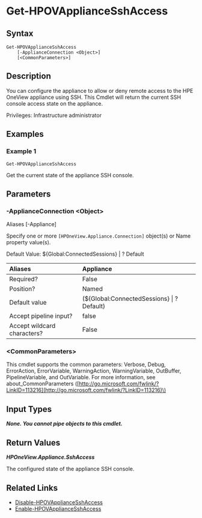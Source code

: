 ﻿---
description: Get the current SSH console access state.
---

# Get-HPOVApplianceSshAccess

## Syntax

```text
Get-HPOVApplianceSshAccess
    [-ApplianceConnection <Object>]
    [<CommonParameters>]
```

## Description

You can configure the appliance to allow or deny remote access to the HPE OneView appliance using SSH.  This Cmdlet will return the current SSH console access state on the appliance.

Privileges: Infrastructure administrator

## Examples

###  Example 1 

```text
Get-HPOVApplianceSshAccess

```

Get the current state of the appliance SSH console.

## Parameters

### -ApplianceConnection &lt;Object&gt;

Aliases [-Appliance]

Specify one or more `[HPOneView.Appliance.Connection]` object(s) or Name property value(s).

Default Value: ${Global:ConnectedSessions} | ? Default

| Aliases | Appliance |
| :--- | :--- |
| Required? | False |
| Position? | Named |
| Default value | (${Global:ConnectedSessions} &vert; ? Default) |
| Accept pipeline input? | false |
| Accept wildcard characters? | False |

### &lt;CommonParameters&gt;

This cmdlet supports the common parameters: Verbose, Debug, ErrorAction, ErrorVariable, WarningAction, WarningVariable, OutBuffer, PipelineVariable, and OutVariable. For more information, see about\_CommonParameters \([http://go.microsoft.com/fwlink/?LinkID=113216](http://go.microsoft.com/fwlink/?LinkID=113216)\)

## Input Types

_**None.  You cannot pipe objects to this cmdlet.**_

## Return Values

_**HPOneView.Appliance.SshAccess**_

The configured state of the appliance SSH console.


## Related Links

* [Disable-HPOVApplianceSshAccess](disable-hpovappliancesshaccess.md)
* [Enable-HPOVApplianceSshAccess](enable-hpovappliancesshaccess.md)
